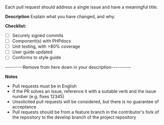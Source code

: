 Each pull request should address a single issue and have a meaningful title.

**Description**
Explain what you have changed, and why.

**Checklist:**
- [ ] Securely signed commits
- [ ] Component(s) with PHPdocs
- [ ] Unit testing, with >80% coverage
- [ ] User guide updated
- [ ] Conforms to style guide

---------Remove from here down in your description----------

**Notes**
- Pull requests must be in English
- If the PR solves an issue, reference it with a suitable verb and the issue number
(e.g. fixes <hash>12345)
- Unsolicited pull requests will be considered, but there is no guarantee of acceptance
- Pull requests should be from a feature branch in the contributor's fork of the repository
  to the develop branch of the project repository
  
